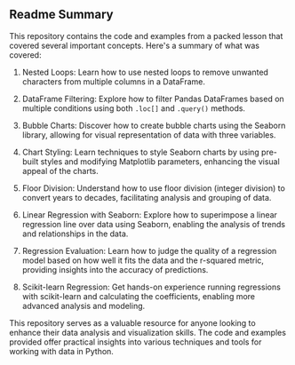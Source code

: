 ## Readme Summary

This repository contains the code and examples from a packed lesson that covered several important concepts. Here's a summary of what was covered:

1. Nested Loops: Learn how to use nested loops to remove unwanted characters from multiple columns in a DataFrame.

2. DataFrame Filtering: Explore how to filter Pandas DataFrames based on multiple conditions using both `.loc[]` and `.query()` methods.

3. Bubble Charts: Discover how to create bubble charts using the Seaborn library, allowing for visual representation of data with three variables.

4. Chart Styling: Learn techniques to style Seaborn charts by using pre-built styles and modifying Matplotlib parameters, enhancing the visual appeal of the charts.

5. Floor Division: Understand how to use floor division (integer division) to convert years to decades, facilitating analysis and grouping of data.

6. Linear Regression with Seaborn: Explore how to superimpose a linear regression line over data using Seaborn, enabling the analysis of trends and relationships in the data.

7. Regression Evaluation: Learn how to judge the quality of a regression model based on how well it fits the data and the r-squared metric, providing insights into the accuracy of predictions.

8. Scikit-learn Regression: Get hands-on experience running regressions with scikit-learn and calculating the coefficients, enabling more advanced analysis and modeling.

This repository serves as a valuable resource for anyone looking to enhance their data analysis and visualization skills. The code and examples provided offer practical insights into various techniques and tools for working with data in Python.
